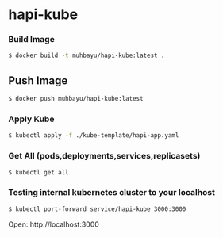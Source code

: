 # hapi-kube

### Build Image
```bash
$ docker build -t muhbayu/hapi-kube:latest .
```

## Push Image
```bash
$ docker push muhbayu/hapi-kube:latest
```

### Apply Kube
```bash
$ kubectl apply -f ./kube-template/hapi-app.yaml
```

### Get All (pods,deployments,services,replicasets)
```bash
$ kubectl get all
```

### Testing internal kubernetes cluster to your localhost
```bash
$ kubectl port-forward service/hapi-kube 3000:3000
```
Open: http://localhost:3000